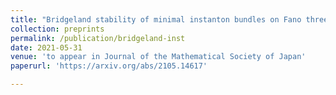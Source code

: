 ```yaml
---
title: "Bridgeland stability of minimal instanton bundles on Fano threefolds"
collection: preprints
permalink: /publication/bridgeland-inst
date: 2021-05-31
venue: 'to appear in Journal of the Mathematical Society of Japan'
paperurl: 'https://arxiv.org/abs/2105.14617'

---
```


